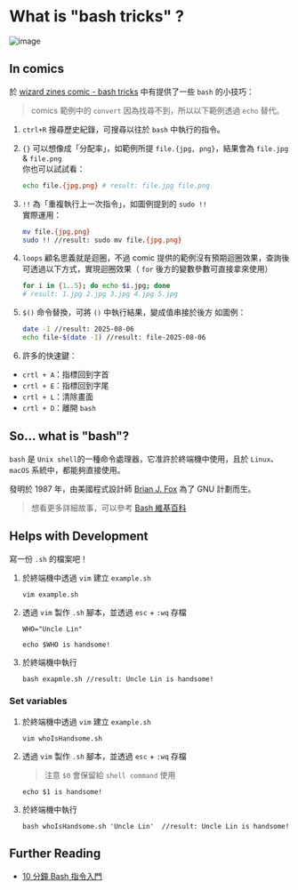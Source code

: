 # What is "bash tricks" ?

![image](https://wizardzines.com/images/uploads/bash-tricks.png)

## In comics

於 [wizard zines comic - bash tricks](https://wizardzines.com/comics/bash-tricks/) 中有提供了一些 `bash` 的小技巧：

> comics 範例中的 `convert` 因為找尋不到，所以以下範例透過 `echo` 替代。

1. `ctrl+R` 搜尋歷史紀錄，可搜尋以往於 `bash` 中執行的指令。
2. `{}` 可以想像成「分配率」，如範例所提 `file.{jpg, png}`，結果會為 `file.jpg` & `file.png`  
    你也可以試試看：

    ```bash
    echo file.{jpg,png} # result: file.jpg file.png
    ```

3. `!!` 為「重複執行上一次指令」，如圖例提到的 `sudo !!`  
    實際運用：

    ```bash
    mv file.{jpg,png}
    sudo !! //result: sudo mv file.{jpg,png}
    ```

4. `loops` 顧名思義就是迴圈，不過 comic 提供的範例沒有預期迴圈效果，查詢後可透過以下方式，實現迴圈效果（ `for` 後方的變數參數可直接拿來使用）

    ```bash
    for i in {1..5}; do echo $i.jpg; done
    # result: 1.jpg 2.jpg 3.jpg 4.jpg 5.jpg
    ```

5. `$()` 命令替換，可將 `()` 中執行結果，變成值串接於後方
    如圖例：

    ```bash
    date -I //result: 2025-08-06
    echo file-$(date -I) //result: file-2025-08-06
    ```

6. 許多的快速鍵：

- `crtl + A`：指標回到字首
- `crtl + E`：指標回到字尾
- `crtl + L`：清除畫面
- `crtl + D`：離開 `bash`

## So... what is "bash"?

`bash` 是 `Unix shell`的一種命令處理器，它准許於終端機中使用，且於 `Linux`、`macOS` 系統中，都能夠直接使用。

發明於 1987 年，由美國程式設計師 [Brian J. Fox](https://zh.wikipedia.org/wiki/%E5%B8%83%E8%90%8A%E6%81%A9%C2%B7%E7%A6%8F%E5%85%8B%E6%96%AF) 為了 GNU 計劃而生。
> 想看更多詳細故事，可以參考 [Bash 維基百科](https://zh.wikipedia.org/zh-tw/Bash)

## Helps with Development

寫一份 `.sh` 的檔案吧！

1. 於終端機中透過 `vim` 建立 `example.sh`

    ```shell
    vim example.sh
    ```

2. 透過 `vim` 製作 `.sh` 腳本，並透過 `esc` + `:wq` 存檔

    ```vim
    WHO="Uncle Lin"

    echo $WHO is handsome!
    ```

3. 於終端機中執行

    ```shell
    bash exapmle.sh //result: Uncle Lin is handsome!
    ```

### Set variables

1. 於終端機中透過 `vim` 建立 `example.sh`

    ```shell
    vim whoIsHandsome.sh
    ```

2. 透過 `vim` 製作 `.sh` 腳本，並透過 `esc` + `:wq` 存檔
    > 注意 `$0` 會保留給 `shell command` 使用

    ```vim
    echo $1 is handsome!
    ```

3. 於終端機中執行

    ```shell
    bash whoIsHandsome.sh 'Uncle Lin'  //result: Uncle Lin is handsome!
    ```

## Further Reading

- [10 分鐘 Bash 指令入門](https://codelove.tw/@tony/post/AqJe4a)

